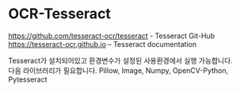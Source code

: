 # OCR-Tesseract

https://github.com/tesseract-ocr/tesseract - Tesseract Git-Hub\
https://tesseract-ocr.github.io – Tesseract documentation

Tesseract가 설치되어있고 환경변수가 설정된 사용환경에서 실행 가능합니다.\
다음 라이브러리가 필요합니다.
Pillow,
Image,
Numpy,
OpenCV-Python,
Pytesseract

